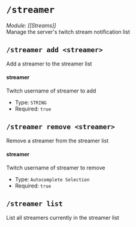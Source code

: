 # `/streamer`
*Module: [[Streams]]*<br>
Manage the server's twitch stream notification list
## `/streamer add <streamer>`
Add a streamer to the streamer list
#### streamer
Twitch username of streamer to add
- Type: `STRING`
- Required: `true`
## `/streamer remove <streamer>`
Remove a streamer from the streamer list
#### streamer
Twitch username of streamer to remove
- Type: `Autocomplete Selection`
- Required: `true`
## `/streamer list`
List all streamers currently in the streamer list
